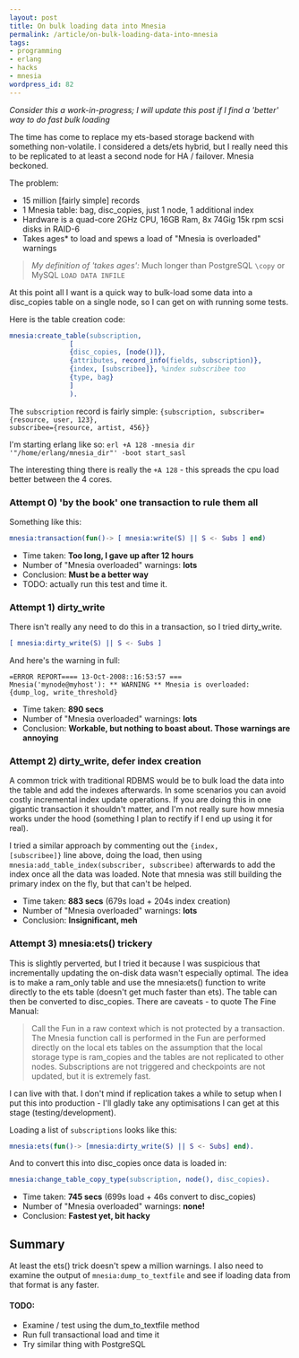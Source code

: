 ```yaml
--- 
layout: post
title: On bulk loading data into Mnesia
permalink: /article/on-bulk-loading-data-into-mnesia
tags: 
- programming
- erlang
- hacks
- mnesia
wordpress_id: 82
---
```

<i>Consider this a work-in-progress; I will update this post if I find a 'better' way to do fast bulk loading</i>

The time has come to replace my ets-based storage backend with something non-volatile. I considered a dets/ets hybrid, but I really need this to be replicated to at least a second node for HA / failover. Mnesia beckoned. 

The problem:
<ul>
	<li>15 million [fairly simple] records</li>
	<li>1 Mnesia table: bag, disc_copies, just 1 node, 1 additional index</li>
	<li>Hardware is a quad-core 2GHz CPU, 16GB Ram, 8x 74Gig 15k rpm scsi disks in RAID-6</li>
	<li>Takes ages* to load and spews a load of "Mnesia is overloaded" warnings</li>
</ul>

> *My definition of 'takes ages':* Much longer than PostgreSQL <code>\copy</code> or MySQL <code>LOAD DATA INFILE</code>

At this point all I want is a quick way to bulk-load some data into a disc_copies table on a single node, so I can get on with running some tests.

Here is the table creation code:
```erlang
mnesia:create_table(subscription,
               [
               {disc_copies, [node()]},
               {attributes, record_info(fields, subscription)},
               {index, [subscribee]}, %index subscribee too
               {type, bag}
               ]
               ).
```

The <code>subscription</code> record is fairly simple: 
<code>{subscription, subscriber={resource, user, 123}, subscribee={resource, artist, 456}}</code>

I'm starting erlang like so: 
<code>erl +A 128 -mnesia dir '"/home/erlang/mnesia_dir"' -boot start_sasl</code>

The interesting thing there is really the <code>+A 128</code> - this spreads the cpu load better between the 4 cores.

<h3>Attempt 0) 'by the book' one transaction to rule them all</h3>

Something like this:
```erlang
mnesia:transaction(fun()-> [ mnesia:write(S) || S <- Subs ] end)
```

* Time taken: <b>Too long, I gave up after 12 hours</b>
* Number of "Mnesia overloaded" warnings: <b>lots</b>
* Conclusion: <b>Must be a better way</b>
* TODO: actually run this test and time it.

<h3>Attempt 1) dirty_write</h3>

There isn't really any need to do this in a transaction, so I tried dirty_write. 

```erlang
[ mnesia:dirty_write(S) || S <- Subs ]
```

And here's the warning in full:

```
=ERROR REPORT==== 13-Oct-2008::16:53:57 ===
Mnesia('mynode@myhost'): ** WARNING ** Mnesia is overloaded: {dump_log, write_threshold}
```


* Time taken: <b>890 secs</b>
* Number of "Mnesia overloaded" warnings: <b>lots</b>
* Conclusion: <b>Workable, but nothing to boast about. Those warnings are annoying</b>

<h3>Attempt 2) dirty_write, defer index creation</h3>

A common trick with traditional RDBMS would be to bulk load the data into the table and add the indexes afterwards. In some scenarios you can avoid costly incremental index update operations. If you are doing this in one gigantic transaction it shouldn't matter, and I'm not really sure how mnesia works under the hood (something I plan to rectify if I end up using it for real). 

I tried a similar approach by commenting out the <code>{index, [subscribee]}</code> line above, doing the load, then using <code>mnesia:add_table_index(subscriber, subscribee)</code> afterwards to add the index once all the data was loaded. Note that mnesia was still building the primary index on the fly, but that can't be helped.

* Time taken: <b>883 secs</b> (679s load + 204s index creation)
* Number of "Mnesia overloaded" warnings: <b>lots</b>
* Conclusion: <b>Insignificant, meh</b>

<h3>Attempt 3) mnesia:ets() trickery</h3>

This is slightly perverted, but I tried it because I was suspicious that incrementally updating the on-disk data wasn't especially optimal. The idea is to make a ram_only table and use the mnesia:ets() function to write directly to the ets table (doesn't get much faster than ets). The table can then be converted to disc_copies. There are caveats - to quote The Fine Manual:

> Call the Fun in a raw context which is not protected by a transaction. The Mnesia function call is performed in the Fun are performed directly on the local ets tables on the assumption that the local storage type is ram_copies and the tables are not replicated to other nodes. Subscriptions are not triggered and checkpoints are not updated, but it is extremely fast.

I can live with that. I don't mind if replication takes a while to setup when I put this into production - I'll gladly take any optimisations I can get at this stage (testing/development).

Loading a list of <code>subscriptions</code> looks like this:
```erlang
mnesia:ets(fun()-> [mnesia:dirty_write(S) || S <- Subs] end).
```

And to convert this into disc_copies once data is loaded in:
```erlang
mnesia:change_table_copy_type(subscription, node(), disc_copies).
```

* Time taken: <b>745 secs</b> (699s load + 46s convert to disc_copies)
* Number of "Mnesia overloaded" warnings: <b>none!</b>
* Conclusion: <b>Fastest yet, bit hacky</b>

<h2>Summary</h2>

At least the ets() trick doesn't spew a million warnings. I also need to examine the output of <code>mnesia:dump_to_textfile</code> and see if loading data from that format is any faster.

#### TODO:
<ul>	
<li>Examine / test using the dum_to_textfile method</li>
<li>Run full transactional load and time it</li>
<li>Try similar thing with PostgreSQL</li>
</ul>

